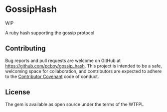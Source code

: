 # GossipHash

WIP

A ruby hash supporting the gossip protocol


## Contributing

Bug reports and pull requests are welcome on GitHub at https://github.com/pcboy/gossip_hash. This project is intended to be a safe, welcoming space for collaboration, and contributors are expected to adhere to the [Contributor Covenant](http://contributor-covenant.org) code of conduct.

## License

The gem is available as open source under the terms of the WTFPL
